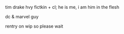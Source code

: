 <p>tim drake hvy fictkin + cl; he is me, i am him in the flesh</p>
dc & marvel guy

<p>rentry on wip so please wait</p>

